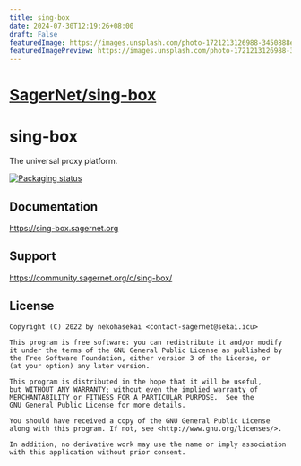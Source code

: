 ```yaml
---
title: sing-box
date: 2024-07-30T12:19:26+08:00
draft: False
featuredImage: https://images.unsplash.com/photo-1721213126988-3450888e603a?ixid=M3w0NjAwMjJ8MHwxfHJhbmRvbXx8fHx8fHx8fDE3MjIzMTMwMzV8&ixlib=rb-4.0.3
featuredImagePreview: https://images.unsplash.com/photo-1721213126988-3450888e603a?ixid=M3w0NjAwMjJ8MHwxfHJhbmRvbXx8fHx8fHx8fDE3MjIzMTMwMzV8&ixlib=rb-4.0.3
---
```


# [SagerNet/sing-box](https://github.com/SagerNet/sing-box)

# sing-box

The universal proxy platform.

[![Packaging status](https://repology.org/badge/vertical-allrepos/sing-box.svg)](https://repology.org/project/sing-box/versions)

## Documentation

https://sing-box.sagernet.org

## Support

https://community.sagernet.org/c/sing-box/

## License

```
Copyright (C) 2022 by nekohasekai <contact-sagernet@sekai.icu>

This program is free software: you can redistribute it and/or modify
it under the terms of the GNU General Public License as published by
the Free Software Foundation, either version 3 of the License, or
(at your option) any later version.

This program is distributed in the hope that it will be useful,
but WITHOUT ANY WARRANTY; without even the implied warranty of
MERCHANTABILITY or FITNESS FOR A PARTICULAR PURPOSE.  See the
GNU General Public License for more details.

You should have received a copy of the GNU General Public License
along with this program. If not, see <http://www.gnu.org/licenses/>.

In addition, no derivative work may use the name or imply association
with this application without prior consent.
```